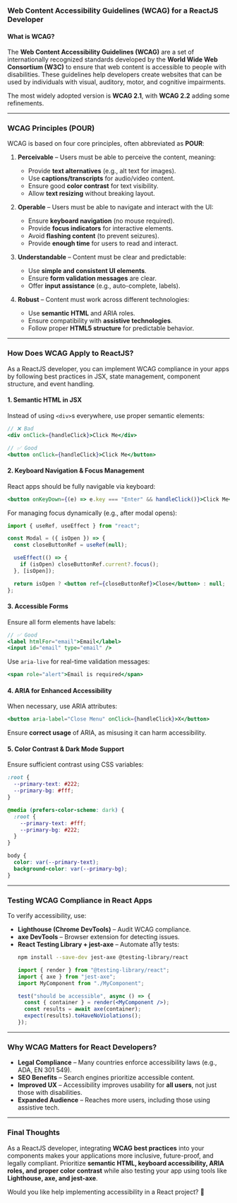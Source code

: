 ### Web Content Accessibility Guidelines (WCAG) for a ReactJS Developer  

#### **What is WCAG?**
The **Web Content Accessibility Guidelines (WCAG)** are a set of internationally recognized standards developed by the **World Wide Web Consortium (W3C)** to ensure that web content is accessible to people with disabilities. These guidelines help developers create websites that can be used by individuals with visual, auditory, motor, and cognitive impairments.  

The most widely adopted version is **WCAG 2.1**, with **WCAG 2.2** adding some refinements.  

---

### **WCAG Principles (POUR)**
WCAG is based on four core principles, often abbreviated as **POUR**:  

1. **Perceivable** – Users must be able to perceive the content, meaning:  
   - Provide **text alternatives** (e.g., alt text for images).  
   - Use **captions/transcripts** for audio/video content.  
   - Ensure good **color contrast** for text visibility.  
   - Allow **text resizing** without breaking layout.  

2. **Operable** – Users must be able to navigate and interact with the UI:  
   - Ensure **keyboard navigation** (no mouse required).  
   - Provide **focus indicators** for interactive elements.  
   - Avoid **flashing content** (to prevent seizures).  
   - Provide **enough time** for users to read and interact.  

3. **Understandable** – Content must be clear and predictable:  
   - Use **simple and consistent UI elements**.  
   - Ensure **form validation messages** are clear.  
   - Offer **input assistance** (e.g., auto-complete, labels).  

4. **Robust** – Content must work across different technologies:  
   - Use **semantic HTML** and ARIA roles.  
   - Ensure compatibility with **assistive technologies**.  
   - Follow proper **HTML5 structure** for predictable behavior.  

---

### **How Does WCAG Apply to ReactJS?**
As a ReactJS developer, you can implement WCAG compliance in your apps by following best practices in JSX, state management, component structure, and event handling.

#### **1. Semantic HTML in JSX**  
Instead of using `<div>`s everywhere, use proper semantic elements:  
```jsx
// ❌ Bad
<div onClick={handleClick}>Click Me</div>

// ✅ Good
<button onClick={handleClick}>Click Me</button>
```

#### **2. Keyboard Navigation & Focus Management**  
React apps should be fully navigable via keyboard:  
```jsx
<button onKeyDown={(e) => e.key === "Enter" && handleClick()}>Click Me</button>
```
For managing focus dynamically (e.g., after modal opens):  
```jsx
import { useRef, useEffect } from "react";

const Modal = ({ isOpen }) => {
  const closeButtonRef = useRef(null);

  useEffect(() => {
    if (isOpen) closeButtonRef.current?.focus();
  }, [isOpen]);

  return isOpen ? <button ref={closeButtonRef}>Close</button> : null;
};
```

#### **3. Accessible Forms**  
Ensure all form elements have labels:  
```jsx
// ✅ Good
<label htmlFor="email">Email</label>
<input id="email" type="email" />
```
Use `aria-live` for real-time validation messages:  
```jsx
<span role="alert">Email is required</span>
```

#### **4. ARIA for Enhanced Accessibility**  
When necessary, use ARIA attributes:  
```jsx
<button aria-label="Close Menu" onClick={handleClick}>X</button>
```
Ensure **correct usage** of ARIA, as misusing it can harm accessibility.

#### **5. Color Contrast & Dark Mode Support**  
Ensure sufficient contrast using CSS variables:  
```css
:root {
  --primary-text: #222;
  --primary-bg: #fff;
}

@media (prefers-color-scheme: dark) {
  :root {
    --primary-text: #fff;
    --primary-bg: #222;
  }
}

body {
  color: var(--primary-text);
  background-color: var(--primary-bg);
}
```

---

### **Testing WCAG Compliance in React Apps**
To verify accessibility, use:  
- **Lighthouse (Chrome DevTools)** – Audit WCAG compliance.  
- **axe DevTools** – Browser extension for detecting issues.  
- **React Testing Library + jest-axe** – Automate a11y tests:  
  ```bash
  npm install --save-dev jest-axe @testing-library/react
  ```
  ```jsx
  import { render } from "@testing-library/react";
  import { axe } from "jest-axe";
  import MyComponent from "./MyComponent";

  test("should be accessible", async () => {
    const { container } = render(<MyComponent />);
    const results = await axe(container);
    expect(results).toHaveNoViolations();
  });
  ```

---

### **Why WCAG Matters for React Developers?**
- **Legal Compliance** – Many countries enforce accessibility laws (e.g., ADA, EN 301 549).  
- **SEO Benefits** – Search engines prioritize accessible content.  
- **Improved UX** – Accessibility improves usability for **all users**, not just those with disabilities.  
- **Expanded Audience** – Reaches more users, including those using assistive tech.  

---

### **Final Thoughts**
As a ReactJS developer, integrating **WCAG best practices** into your components makes your applications more inclusive, future-proof, and legally compliant. Prioritize **semantic HTML, keyboard accessibility, ARIA roles, and proper color contrast** while also testing your app using tools like **Lighthouse, axe, and jest-axe**.

Would you like help implementing accessibility in a React project? 🚀
